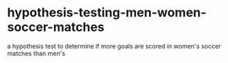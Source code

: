 # hypothesis-testing-men-women-soccer-matches
a hypothesis test to determine if more goals are scored in women's soccer matches than men's
